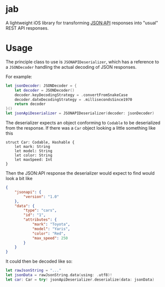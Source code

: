 # jab

A lightweight iOS library for transforming [JSON:API](https://jsonapi.org) responses into "usual" REST API responses.

# Usage

The principle class to use is `JSONAPIDeserializer`, which has a reference to a `JSONDecoder` handling the actual decoding of JSON responses.

For example:
```swift
let jsonDecoder: JSONDecoder = {
    let decoder = JSONDecoder()
    decoder.keyDecodingStrategy = .convertFromSnakeCase
    decoder.dateDecodingStrategy = .millisecondsSince1970
    return decoder
}()
let jsonApiDeserializer = JSONAPIDeserializer(decoder: jsonDecoder)
```

The deserializer expects an object conforming to `Codable` to be deserialized from the response.
If there was a `Car` object looking a little something like this
```
struct Car: Codable, Hashable {
    let mark: String
    let model: String
    let color: String
    let maxSpeed: Int
}
```

Then the JSON:API response the deserializer would expect to find would look a bit like
```json
{
    "jsonapi": {
        "version": "1.0"
    },
    "data": {
        "type": "cars",
        "id": "1",
        "attributes": {
            "mark": "Toyota",
            "model": "Yaris",
            "color": "Red",
            "max_speed": 250
        }
    }
}
```

It could then be decoded like so:
```swift
let rawJsonString = "..."
let jsonData = rawJsonString.data(using: .utf8)!
let car: Car = try! jsonApiDeserializer.deserialize(data: jsonData)
```
